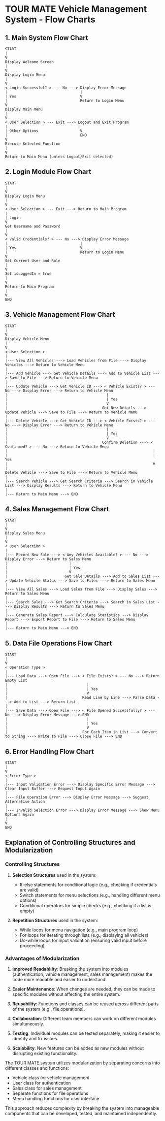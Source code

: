 # TOUR MATE Vehicle Management System - Flow Charts

## 1. Main System Flow Chart

```
START
|
V
Display Welcome Screen
|
V
Display Login Menu
|
V
< Login Successful? > --- No ---> Display Error Message
|                                 |
| Yes                             V
|                                 Return to Login Menu
V
Display Main Menu
|
V
< User Selection > --- Exit ---> Logout and Exit Program
|                                |
| Other Options                   V
|                                 END
V
Execute Selected Function
|
V
Return to Main Menu (unless Logout/Exit selected)
```

## 2. Login Module Flow Chart

```
START
|
V
Display Login Menu
|
V
< User Selection > --- Exit ---> Return to Main Program
|
| Login
V
Get Username and Password
|
V
< Valid Credentials? > --- No ---> Display Error Message
|                                 |
| Yes                             V
|                                 Return to Login Menu
V
Set Current User and Role
|
V
Set isLoggedIn = true
|
V
Return to Main Program
|
V
END
```

## 3. Vehicle Management Flow Chart

```
START
|
V
Display Vehicle Menu
|
V
< User Selection >
|
|--- View All Vehicles ---> Load Vehicles from File ---> Display Vehicles ---> Return to Vehicle Menu
|
|--- Add Vehicle ---> Get Vehicle Details ---> Add to Vehicle List ---> Save to File ---> Return to Vehicle Menu
|
|--- Update Vehicle ---> Get Vehicle ID ---> < Vehicle Exists? > --- No ---> Display Error ---> Return to Vehicle Menu
|                                             | 
|                                             | Yes
|                                             V
|                                           Get New Details ---> Update Vehicle ---> Save to File ---> Return to Vehicle Menu
|
|--- Delete Vehicle ---> Get Vehicle ID ---> < Vehicle Exists? > --- No ---> Display Error ---> Return to Vehicle Menu
|                                             |
|                                             | Yes
|                                             V
|                                           Confirm Deletion ---> < Confirmed? > --- No ---> Return to Vehicle Menu
|                                                                  |
|                                                                  | Yes
|                                                                  V
|                                                                Delete Vehicle ---> Save to File ---> Return to Vehicle Menu
|
|--- Search Vehicle ---> Get Search Criteria ---> Search in Vehicle List ---> Display Results ---> Return to Vehicle Menu
|
|--- Return to Main Menu ---> END
```

## 4. Sales Management Flow Chart

```
START
|
V
Display Sales Menu
|
V
< User Selection >
|
|--- Record New Sale ---> < Any Vehicles Available? > --- No ---> Display Error ---> Return to Sales Menu
|                            |
|                            | Yes
|                            V
|                          Get Sale Details ---> Add to Sales List ---> Update Vehicle Status ---> Save to Files ---> Return to Sales Menu
|
|--- View All Sales ---> Load Sales from File ---> Display Sales ---> Return to Sales Menu
|
|--- Search Sales ---> Get Search Criteria ---> Search in Sales List ---> Display Results ---> Return to Sales Menu
|
|--- Generate Sales Report ---> Calculate Statistics ---> Display Report ---> Export Report to File ---> Return to Sales Menu
|
|--- Return to Main Menu ---> END
```

## 5. Data File Operations Flow Chart

```
START
|
V
< Operation Type >
|
|--- Load Data ---> Open File ---> < File Exists? > --- No ---> Return Empty List
|                                    |
|                                    | Yes
|                                    V
|                                  Read Line by Line ---> Parse Data ---> Add to List ---> Return List
|
|--- Save Data ---> Open File ---> < File Opened Successfully? > --- No ---> Display Error Message ---> END
|                                    |
|                                    | Yes
|                                    V
|                                  For Each Item in List ---> Convert to String ---> Write to File ---> Close File ---> END
```

## 6. Error Handling Flow Chart

```
START
|
V
< Error Type >
|
|--- Input Validation Error ---> Display Specific Error Message ---> Clear Input Buffer ---> Request Input Again
|
|--- File Operation Error ---> Display Error Message ---> Suggest Alternative Action
|
|--- Invalid Selection Error ---> Display Error Message ---> Show Menu Options Again
|
V
END
```

## Explanation of Controlling Structures and Modularization

### Controlling Structures

1. **Selection Structures** used in the system:
   - If-else statements for conditional logic (e.g., checking if credentials are valid)
   - Switch statements for menu selections (e.g., handling different menu options)
   - Conditional operators for simple checks (e.g., checking if a list is empty)

2. **Repetition Structures** used in the system:
   - While loops for menu navigation (e.g., main program loop)
   - For loops for iterating through lists (e.g., displaying all vehicles)
   - Do-while loops for input validation (ensuring valid input before proceeding)

### Advantages of Modularization

1. **Improved Readability**: Breaking the system into modules (authentication, vehicle management, sales management) makes the code more readable and easier to understand.

2. **Easier Maintenance**: When changes are needed, they can be made to specific modules without affecting the entire system.

3. **Reusability**: Functions and classes can be reused across different parts of the system (e.g., file operations).

4. **Collaboration**: Different team members can work on different modules simultaneously.

5. **Testing**: Individual modules can be tested separately, making it easier to identify and fix issues.

6. **Scalability**: New features can be added as new modules without disrupting existing functionality.

The TOUR MATE system utilizes modularization by separating concerns into different classes and functions:
- Vehicle class for vehicle management
- User class for authentication
- Sales class for sales management
- Separate functions for file operations
- Menu handling functions for user interface

This approach reduces complexity by breaking the system into manageable components that can be developed, tested, and maintained independently.